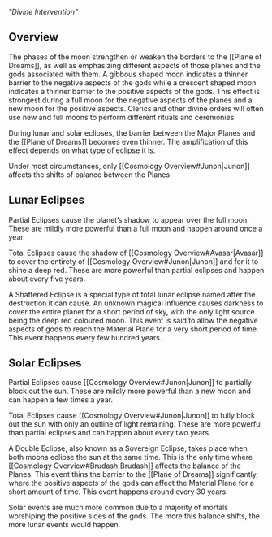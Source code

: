 *"Divine Intervention"*
## Overview
The phases of the moon strengthen or weaken the borders to the [[Plane of Dreams]], as well as emphasizing different aspects of those planes and the gods associated with them. A gibbous shaped moon indicates a thinner barrier to the negative aspects of the gods while a crescent shaped moon indicates a thinner barrier to the positive aspects of the gods. This effect is strongest during a full moon for the negative aspects of the planes and a new moon for the positive aspects. Clerics and other divine orders will often use new and full moons to perform different rituals and ceremonies.

During lunar and solar eclipses, the barrier between the Major Planes and the [[Plane of Dreams]] becomes even thinner. The amplification of this effect depends on what type of eclipse it is.

Under most circumstances, only [[Cosmology Overview#Junon|Junon]] affects the shifts of balance between the Planes.
## Lunar Eclipses
Partial Eclipses cause the planet’s shadow to appear over the full moon. These are mildly more powerful than a full moon and happen around once a year.

Total Eclipses cause the shadow of [[Cosmology Overview#Avasar|Avasar]] to cover the entirety of [[Cosmology Overview#Junon|Junon]] and for it to shine a deep red. These are more powerful than partial eclipses and happen about every five years.

A Shattered Eclipse is a special type of total lunar eclipse named after the destruction it can cause. An unknown magical influence causes darkness to cover the entire planet for a short period of sky, with the only light source being the deep red coloured moon. This event is said to allow the negative aspects of gods to reach the Material Plane for a very short period of time. This event happens every few hundred years.
## Solar Eclipses
Partial Eclipses cause [[Cosmology Overview#Junon|Junon]] to partially block out the sun. These are mildly more powerful than a new moon and can happen a few times a year.

Total Eclipses cause [[Cosmology Overview#Junon|Junon]] to fully block out the sun with only an outline of light remaining. These are more powerful than partial eclipses and can happen about every two years.

A Double Eclipse, also known as a Sovereign Eclipse, takes place when both moons eclipse the sun at the same time. This is the only time where [[Cosmology Overview#Brudash|Brudash]] affects the balance of the Planes. This event thins the barrier to the [[Plane of Dreams]] significantly, where the positive aspects of the gods can affect the Material Plane for a short amount of time. This event happens around every 30 years.

Solar events are much more common due to a majority of mortals worshiping the positive sides of the gods. The more this balance shifts, the more lunar events would happen.
